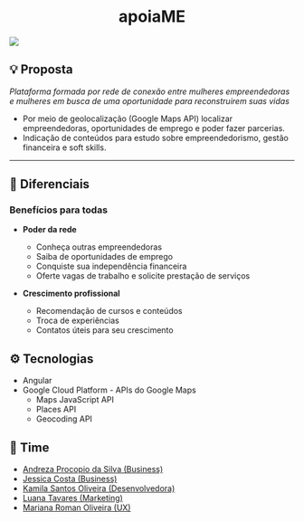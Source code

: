 
# <center>apoiaME</center>
<img src="https://img.shields.io/badge/Front End-Angular-f55247"/>

## 💡 Proposta
<i>Plataforma formada por rede de conexão entre mulheres empreendedoras e mulheres em busca de uma oportunidade para reconstruirem suas vidas</i>
- Por meio de geolocalização (Google Maps API) localizar empreendedoras, oportunidades de emprego e poder fazer parcerias. 
- Indicação de conteúdos para estudo sobre empreendedorismo, gestão financeira e soft skills. 
  



<hr />

## 🤝 Diferenciais

### Benefícios para todas
- <b>Poder da rede</b>
  - Conheça outras empreendedoras 
  - Saiba de oportunidades de emprego
  - Conquiste sua independência financeira
  - Oferte vagas de trabalho e solicite prestação de serviços
  
  
 - <b> Crescimento profissional </b>
   - Recomendação de cursos e conteúdos
   - Troca de experiências
   - Contatos úteis para seu crescimento



## ⚙ Tecnologias

- Angular
- Google Cloud Platform - APIs do Google Maps
   - Maps JavaScript API
   - Places API
   - Geocoding API

 
  

 ## 💪 Time
   - [Andreza Procopio da Silva (Business)](https://www.linkedin.com/in/andreza-silva-4aa818147/)
   - [Jessica Costa (Business)](https://www.linkedin.com/in/jessicosta94/)
  - [Kamila Santos Oliveira (Desenvolvedora)](https://www.linkedin.com/in/kamila-santos-oliveira/) 
  - [Luana Tavares (Marketing)](https://www.linkedin.com/in/luanatavares/)
  - [Mariana Roman Oliveira (UX)](https://www.linkedin.com/in/mariana-roman-a2612864/)


